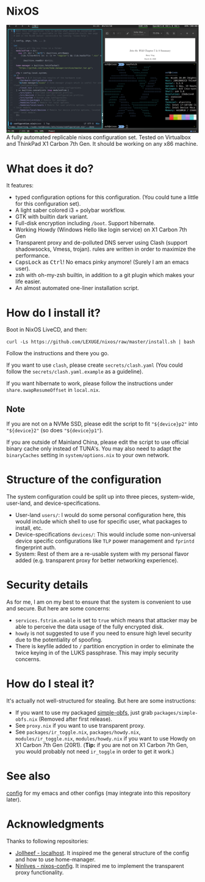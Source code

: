 # NixOS
![Screenshot](Screenshot.png)
A fully automated replicable nixos configuration set. Tested on Virtualbox and ThinkPad X1 Carbon 7th Gen. It should be working on any x86 machine.

# What does it do?
It features:
- typed configuration options for this configuration. (You could tune a little for this configuration set).
- A light saber colored i3 + polybar workflow.
- GTK with builtin dark variant.
- Full-disk encryption including `/boot`. Support hibernate.
- Working Howdy (Windows Hello like login service) on X1 Carbon 7th Gen
- Transparent proxy and de-polluted DNS server using Clash (support shadowsocks, Vmess, trojan). rules are written in order to maximize the performance.
- <kbd>CapsLock</kbd> as <kbd>Ctrl</kbd>! No emacs pinky anymore! (Surely I am
  an emacs user).
- zsh with oh-my-zsh builtin, in addition to a git plugin which makes your life
  easier.
- An almost automated one-liner installation script.

# How do I install it?
Boot in NixOS LiveCD, and then:

``
curl -Ls https://github.com/LEXUGE/nixos/raw/master/install.sh | bash
``

Follow the instructions and there you go.

If you want to use `clash`, please create `secrets/clash.yaml` (You could follow the `secrets/clash.yaml.example` as a guideline).

If you want hibernate to work, please follow the instructions under `share.swapResumeOffset` in `local.nix`.

## Note
If you are not on a NVMe SSD, please edit the script to fit `"${device}p2"` into `"${device}2"` (so does `"${device}p1"`).

If you are outside of Mainland China, please edit the script to use official binary cache only instead of TUNA's. You may also need to adapt the `binaryCaches` setting in `system/options.nix` to your own network.

# Structure of the configuration
The system configuration could be split up into three pieces, system-wide, user-land, and device-specifications.
- User-land `users/`: I would do some personal configuration here, this would include which shell to use for specific user, what packages to install, etc.
- Device-specifications `devices/`: This would include some non-universal device specific configurations like `TLP` power management and `fprintd` fingerprint auth.
- System: Rest of them are a re-usable system with my personal flavor added (e.g. transparent proxy for better networking experience).

# Security details
As for me, I am on my best to ensure that the system is convenient to use and secure. But here are some concerns:
- `services.fstrim.enable` is set to `true` which means that attacker may be able to perceive the data usage of the fully encrypted disk.
- `howdy` is not suggested to use if you need to ensure high level security due to the potentiality of spoofing.
- There is keyfile added to `/` partition encryption in order to eliminate the twice keying in of the LUKS passphrase. This may imply security concerns.

# How do I steal it?
It's actually not well-structured for stealing. But here are some
instructions:
- If you want to use my packaged
  [simple-obfs](https://github.com/shadowsocks/simple-obfs), just grab
  `packages/simple-obfs.nix` (Removed after first release).
- See `proxy.nix` if you want to use transparent proxy.
- See `packages/ir_toggle.nix`, `packages/howdy.nix`, `modules/ir_toggle.nix`, `modules/howdy.nix` if you want to use Howdy on X1 Carbon 7th Gen (20R1). (**Tip:** if you are not on X1 Carbon 7th Gen, you would probably not need `ir_toggle` in order to get it work.)

# See also
[config](https://github.com/LEXUGE/config) for my emacs and other configs (may
integrate into this repository later).

# Acknowledgments
Thanks to following repositories:
- [Jollheef - localhost](https://github.com/jollheef/localhost). It inspired me
the general structure of the config and how to use home-manager.
- [Ninlives - nixos-config](https://github.com/Ninlives/nixos-config). It
  inspired me to implement the transparent proxy functionality.
